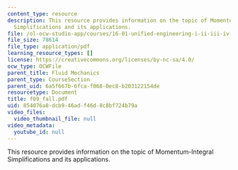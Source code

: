 ```yaml
---
content_type: resource
description: This resource provides information on the topic of Momentum-Integral
  Simplifications and its applications.
file: /ol-ocw-studio-app/courses/16-01-unified-engineering-i-ii-iii-iv-fall-2005-spring-2006/854076a8dcb946adf46d8c8bf724b79a_f09_fall.pdf
file_size: 78614
file_type: application/pdf
learning_resource_types: []
license: https://creativecommons.org/licenses/by-nc-sa/4.0/
ocw_type: OCWFile
parent_title: Fluid Mechanics
parent_type: CourseSection
parent_uid: 6a5f667b-6fca-f068-0ec8-b203122154de
resourcetype: Document
title: f09_fall.pdf
uid: 854076a8-dcb9-46ad-f46d-8c8bf724b79a
video_files:
  video_thumbnail_file: null
video_metadata:
  youtube_id: null
---
```

This resource provides information on the topic of Momentum-Integral Simplifications and its applications.